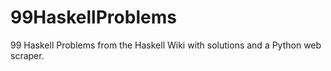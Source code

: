 # 99HaskellProblems
99 Haskell Problems from the Haskell Wiki with solutions and a Python web scraper.
